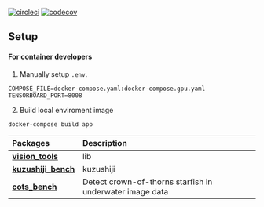 [![circleci](https://circleci.com/gh/h4nyu/vision-tools.svg?style=svg)](https://app.circleci.com/pipelines/github/h4nyu/vision-tools?filter=all)
[![codecov](https://codecov.io/gh/h4nyu/vision-tools/branch/master/graph/badge.svg?token=TLYBISJIE4)](https://codecov.io/gh/h4nyu/vision-tools)

## Setup

#### For container developers

1. Manually setup `.env`. 

```
COMPOSE_FILE=docker-compose.yaml:docker-compose.gpu.yaml
TENSORBOARD_PORT=8008
```

2. Build local enviroment image

```
docker-compose build app
```

| Packages                                   | Description  |
| :-                                         | :-           |
| **[vision_tools](./vision_tools)**         | lib          |
| **[kuzushiji_bench](./kuzushiji_bench)**   | kuzushiji    |
| **[cots_bench](./cots_bench)**        | Detect crown-of-thorns starfish in underwater image data    |
